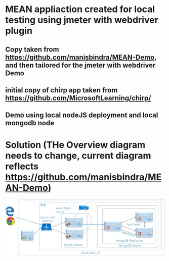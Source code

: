 # MEAN appliaction created for local testing using jmeter with webdriver plugin
## Copy taken from https://github.com/manisbindra/MEAN-Demo, and then tailored for the jmeter with webdriver Demo
## initial copy of chirp app taken from https://github.com/MicrosoftLearning/chirp/ 

## Demo using local nodeJS deployment and local mongodb node


# Solution  (THe Overview diagram needs to change, current diagram reflects https://github.com/manisbindra/MEAN-Demo)
![Solution Overview](https://raw.githubusercontent.com/maniSbindra/MEAN-demo/master/SolutionOverview/SolutionOverview.png "Solution Overview")



